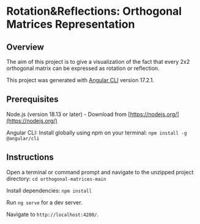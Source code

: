 # Rotation&Reflections: Orthogonal Matrices Representation

## Overview

The aim of this project is to give a visualization of the fact that every 2x2 orthogonal matrix can be expressed as rotation or reflection.

This project was generated with [Angular CLI](https://github.com/angular/angular-cli) version 17.2.1.

## Prerequisites

Node.js (version 18.13 or later) - Download from [https://nodejs.org/](https://nodejs.org/)

Angular CLI: Install globally using npm on your terminal:
`npm install -g @angular/cli`

## Instructions

Open a terminal or command prompt and navigate to the unzipped project directory:
`cd orthogonal-matrices-main`

Install dependencies:
`npm install`

Run `ng serve` for a dev server.

Navigate to `http://localhost:4200/`.
